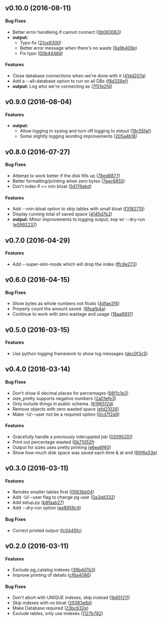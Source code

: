 <a name="v0.10.0"></a>
## v0.10.0 (2016-08-11)


#### Bug Fixes

*   Better error handleing if cannot connect ([0b093063](0b093063))
* **output:**
  *  Typo fix ([21ce9300](21ce9300))
  *  Better error message when there's no waste ([9a9b409e](9a9b409e))
  *  Fix typo ([00b4448d](00b4448d))

#### Features

*   Close database connections when we're done with it ([41dd207a](41dd207a))
*   Add a --all-database option to run on all DBs ([f8d326ef](f8d326ef))
* **output:**  Log who we're connecting as ([7f51e2fd](7f51e2fd))



<a name="v0.9.0"></a>
## v0.9.0 (2016-08-04)


#### Features

* **output:**
  *  Allow logging to syslog and turn off logging to stdout ([19c55faf](19c55faf))
  *  Some slightly logging wording improvements ([205a4b18](205a4b18))



<a name="v0.8.0"></a>
## v0.8.0 (2016-07-27)


#### Bug Fixes

*   Attempt to work better if the disk fills up ([78ed8877](78ed8877))
*   Better formatting/printing when zero bytes ([7aec6855](7aec6855))
*   Don't index if <= min bloat ([54176ebd](54176ebd))

#### Features

*   Add --min-bloat option to skip tables with small bloat ([f3182715](f3182715))
*   Display running total of saved space ([4145d7b2](4145d7b2))
* **output:**  Minor improvements to logging output, esp w/ --dry-run ([e0992237](e0992237))



<a name="v0.7.0"></a>
## v0.7.0 (2016-04-29)


#### Features

*   Add --super-slim-mode which will drop the index ([ffc8e273](ffc8e273))



<a name="v0.6.0"></a>
## v0.6.0 (2016-04-15)


#### Bug Fixes

*   Show bytes as whole numbers not floats ([4dfae2f6](4dfae2f6))
*   Properly count the amount saved. ([6feafb4a](6feafb4a))
*   Continue to work with zero wastage and usage ([18aa6931](18aa6931))



<a name="v0.5.0"></a>
## v0.5.0 (2016-03-15)


#### Features

*   Use python logging framework to show log messages ([dec0f3c5](dec0f3c5))



<a name="v0.4.0"></a>
## v0.4.0 (2016-03-14)


#### Bug Fixes

*   Don't show 6  decimal places for percentages ([66f1c1e2](66f1c1e2))
*   size_pretty supports negative numbers ([2a01efe3](2a01efe3))
*   Only include things in public schema. ([6196512d](6196512d))
*   Remove objects with zero wasted space ([efd21026](efd21026))
*   Make -U/--user not be a required option ([0cd7f2a9](0cd7f2a9))

#### Features

*   Gracefully handle a previously interuppted job ([02095201](02095201))
*   Print out percentage wasted ([0b71052f](0b71052f))
*   Output for sizes uses pretty printing ([e6ea6f60](e6ea6f60))
*   Show how much disk space was saved each time & at end ([90f6e53e](90f6e53e))



<a name="v0.3.0"></a>
## v0.3.0 (2016-03-11)


#### Features

*   Reindex smaller tables first ([0563bb04](0563bb04))
*   Add -U/--user flag to change pg user ([0a3dd332](0a3dd332))
*   Add setup.py ([b8faab27](b8faab27))
*   Add --dry-run option ([ee8958c9](ee8958c9))

#### Bug Fixes

*   Correct printed output ([fc0445fc](fc0445fc))



<a name="v0.2.0"></a>
## v0.2.0 (2016-03-11)


#### Features

*   Exclude pg_catalog indexes ([39bdd7b3](39bdd7b3))
*   Improve printing of details ([cf6a4086](cf6a4086))

#### Bug Fixes

*   Don't abort with UNIQUE indexes, skip instead ([1b65f211](1b65f211))
*   Skip indexes with no bloat ([29383e8d](29383e8d))
*   Make Database required ([23bc632e](23bc632e))
*   Exclude tables, only use indexes ([1127b782](1127b782))



